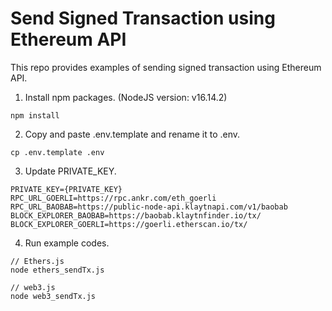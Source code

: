 # Send Signed Transaction using Ethereum API

This repo provides examples of sending signed transaction using Ethereum API.

1. Install npm packages. (NodeJS version: v16.14.2)
```
npm install
```
2. Copy and paste .env.template and rename it to .env.
```
cp .env.template .env

```
3. Update PRIVATE_KEY.
```
PRIVATE_KEY={PRIVATE_KEY}
RPC_URL_GOERLI=https://rpc.ankr.com/eth_goerli
RPC_URL_BAOBAB=https://public-node-api.klaytnapi.com/v1/baobab
BLOCK_EXPLORER_BAOBAB=https://baobab.klaytnfinder.io/tx/
BLOCK_EXPLORER_GOERLI=https://goerli.etherscan.io/tx/
```

4. Run example codes.
```
// Ethers.js
node ethers_sendTx.js

// web3.js
node web3_sendTx.js
```
